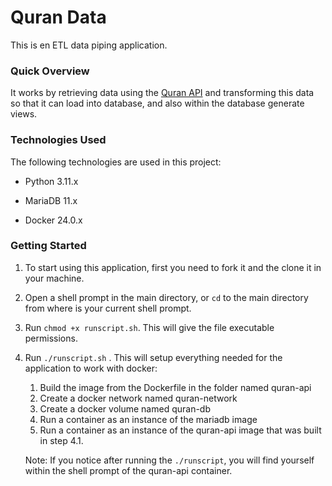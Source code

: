 # Quran Data

This is en ETL data piping application.



### Quick Overview

It works by retrieving data using the [Quran API](https://alquran.cloud/api) and transforming this data so that it can load into database, and also within the database generate views.



### Technologies Used

The following technologies are used in this project:

- Python 3.11.x

- MariaDB 11.x

- Docker 24.0.x
  
  

### Getting Started

1. To start using this application, first you need to fork it and the clone it in your machine.
2. Open a shell prompt in the main directory, or `cd` to the main directory from where is your current shell prompt.
3. Run `chmod +x runscript.sh`. This will give the file executable permissions.
4. Run `./runscript.sh` . This will setup everything needed for the application to work with docker:
   1.  Build the image from the Dockerfile in the folder named quran-api
   2. Create a docker network named quran-network
   3. Create a docker volume named quran-db
   4. Run a container as an instance of the mariadb image
   5. Run a container as an instance of the quran-api image that was built in step 4.1.
   
   Note: If you notice after running the `./runscript`, you will find yourself within the shell prompt of the quran-api container.
